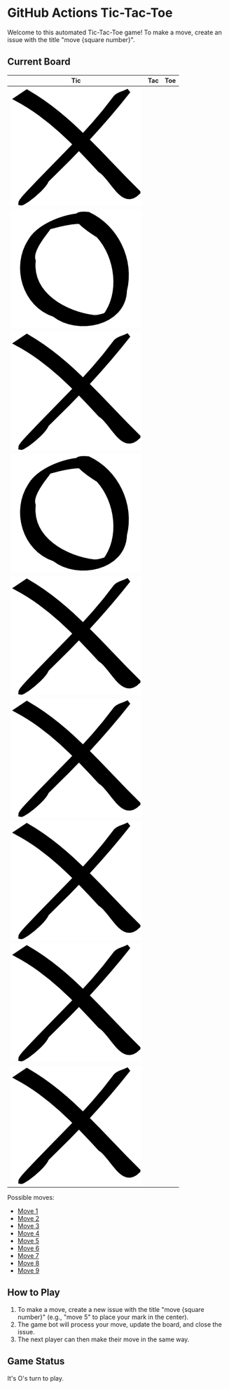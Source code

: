 # GitHub Actions Tic-Tac-Toe

Welcome to this automated Tic-Tac-Toe game! To make a move, create an issue with the title "move {square number}".

## Current Board

| Tic | Tac | Toe |
|--|--|--|
| [![ ](/img/x.png)](https://github.com/Coding4Hours/tic_tac_toe/issues/new?title=move%201) | 
[![O](/img/o.png)](https://github.com/Coding4Hours/tic_tac_toe/issues/new?title=move%202) | 
[![ ](/img/x.png)](https://github.com/Coding4Hours/tic_tac_toe/issues/new?title=move%203) |
| [![O](/img/o.png)](https://github.com/Coding4Hours/tic_tac_toe/issues/new?title=move%204) | 
[![ ](/img/x.png)](https://github.com/Coding4Hours/tic_tac_toe/issues/new?title=move%205) | 
[![X](/img/x.png)](https://github.com/Coding4Hours/tic_tac_toe/issues/new?title=move%206) |
| [![ ](/img/x.png)](https://github.com/Coding4Hours/tic_tac_toe/issues/new?title=move%207) | 
[![ ](/img/x.png)](https://github.com/Coding4Hours/tic_tac_toe/issues/new?title=move%208) | 
[![X](/img/x.png)](https://github.com/Coding4Hours/tic_tac_toe/issues/new?title=move%209) |


Possible moves:

- [Move 1](https://github.com/Coding4Hours/tic_tac_toe/issues/new?title=move%201)
- [Move 2](https://github.com/Coding4Hours/tic_tac_toe/issues/new?title=move%202)
- [Move 3](https://github.com/Coding4Hours/tic_tac_toe/issues/new?title=move%203)
- [Move 4](https://github.com/Coding4Hours/tic_tac_toe/issues/new?title=move%204)
- [Move 5](https://github.com/Coding4Hours/tic_tac_toe/issues/new?title=move%205)
- [Move 6](https://github.com/Coding4Hours/tic_tac_toe/issues/new?title=move%206)
- [Move 7](https://github.com/Coding4Hours/tic_tac_toe/issues/new?title=move%207)
- [Move 8](https://github.com/Coding4Hours/tic_tac_toe/issues/new?title=move%208)
- [Move 9](https://github.com/Coding4Hours/tic_tac_toe/issues/new?title=move%209)


## How to Play

1. To make a move, create a new issue with the title "move {square number}" (e.g., "move 5" to place your mark in the center).
2. The game bot will process your move, update the board, and close the issue.
3. The next player can then make their move in the same way.

## Game Status

It's O's turn to play.
